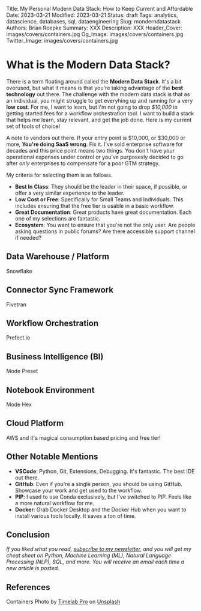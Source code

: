 Title: My Personal Modern Data Stack: How to Keep Current and Affordable
Date: 2023-03-21
Modified: 2023-03-21
Status: draft
Tags: analytics, datascience, databases, sql, dataengineering
Slug: monderndatastack
Authors: Brian Roepke
Summary: XXX
Description: XXX
Header_Cover: images/covers/containers.jpg
Og_Image: images/covers/containers.jpg
Twitter_Image: images/covers/containers.jpg

# What is the Modern Data Stack?

There is a term floating around called the **Modern Data Stack**.  It's a bit overused, but what it means is that you're taking advantage of the **best technology** out there.  The challenge with the modern data stack is that as an individual, you might struggle to get everyhing up and running for a very **low cost**.  For me, I want to learn, but i'm not going to drop *$10,000* in getting started fees for a workflow orchestration tool. I want to build a stack that helps me learn, stay relevant, and get the job done. Here is my current set of tools of choice! 

A note to vendors out there.  If your entry point is $10,000, or $30,000 or more, **You're doing SaaS wrong**.  Fix it.  I've sold enterprise software for decades and this price point means two things.  You don't have your operational expenses under control or you've purposesly decided to go after *only* enterprises to compensate for a poor GTM strategy.  

My criteria for selecting them is as follows.

* **Best In Class**: They should be the leader in their space, if possible, or offer a very similar experience to the leader.
* **Low Cost or Free**: Specifically for Small Teams and Individuals.  This includes ensuring that the free tier is usable in a basic workflow.
* **Great Documentation**: Great products have great documentation.  Each one of my selections are fantastic.
* **Ecosystem**: You want to ensure that you're not the only user. Are people asking questions in public forums? Are there accessible support channel if needed? 

## Data Warehouse / Platform

Snowflake

## Connector Sync Framework

Fivetran

## Workflow Orchestration

Prefect.io

## Business Intelligence (BI)

Mode
Preset

## Notebook Environment

Mode
Hex

## Cloud Platform

AWS and it's magical consumption based pricing and free tier!

## Other Notable Mentions

* **VSCode**: Python, Git, Extensions, Debugging.  It's fantastic.  The best IDE out there.
* **GitHub**: Even if you're a single person, you should be using GitHub. Showcase your work and get used to the workflow.
* **PIP**: I used to use Conda exclusively, but I've switched to PIP.  Feels like a more natural workflow for me.
* **Docker**: Grab Docker Desktop and the Docker Hub when you want to install various tools locally.  It saves a ton of time.

## Conclusion

*If you liked what you read, [subscribe to my newsletter](https://campaign.dataknowsall.com/subscribe), and you will get my cheat sheet on Python, Machine Learning (ML), Natural Language Processing (NLP), SQL, and more. You will receive an email each time a new article is posted.*

## References

Containers Photo by <a href="https://unsplash.com/it/@timelabpro?utm_source=unsplash&utm_medium=referral&utm_content=creditCopyText">Timelab Pro</a> on <a href="https://unsplash.com/photos/sWOvgOOFk1g?utm_source=unsplash&utm_medium=referral&utm_content=creditCopyText">Unsplash</a>
  
  
  
